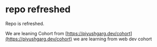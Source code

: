 # repo refreshed

Repo is refreshed.

We are leaning Cohort from [https://piyushgarg.dev/cohort](https://piyushgarg.dev/cohort)
we are learning from web dev cohort